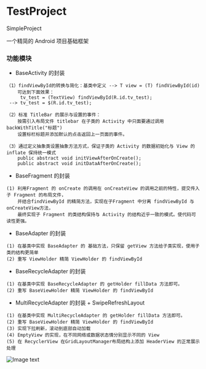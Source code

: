 # TestProject
SimpleProject

一个精简的 Android 项目基础框架 
### 功能模块
- BaseActivity 的封装
```
（1）findViewById的转换与简化：基类中定义 --> T view = (T) findViewById(id)
    可达到下面效果：
     tv_test = (TextView) findViewById(R.id.tv_test);
 --> tv_test = $(R.id.tv_test);
```
```
（2）标准 TitleBar 的展示与设置的事件：
    按需引入布局文件 titlebar 在子类的 Activity 中只面要通过调用 backWithTitle("标题") 
    设置标栏标题并添加默认的点击返回上一页面的事件。
```
```
（3）通过定义抽象类设置抽象方法方式，保证子类的 Activity 的数据初始化与 View 的 inflate 保持统一模式 
    public abstract void initViewAfterOnCreate();
    public abstract void initDataAfterOnCreate();
```
- BaseFragment 的封装
```
(1) 利用Fragment 的 onCreate 的调用在 onCreateView 的调用之前的特性，提交传入子 Fragment 的布局文件，
    并结合findViewById 的精简方法，实现在子Fragment 中分离 findViewById 与 onCreateView方法，
    最终实现子 Fragment 的类结构保持与 Activity 的结构近乎一致的模式。使代码可读性更强。
```
- BaseAdapter 的封装
```
(1) 在基类中实现 BaseAdapter 的 基础方法，只保留 getView 方法给子类实现，使用子类的结构更简单
(2) 重写 ViewHolder 精简 ViewHolder 的 findViewById
```
- BaseRecycleAdapter 的封装
```
(1) 在基类中实现 BaseRecycleAdapter 的 getHolder fillData 方法即可。
(2) 重写 BaseViewHolder 精简 ViewHolder 的 findViewById
```
- MultiRecycleAdapter 的封装 + SwipeRefreshLayout
```
(1) 在基类中实现 MultiRecycleAdapter 的 getHolder fillData 方法即可。
(2) 重写 BaseViewHolder 精简 ViewHolder 的 findViewById
(3) 实现下拉刷新，滚动到底部自动加载
(4) EmptyView 的实现，在不同网络或数据状态情分别显示不同的 View
(5) 在 RecyclerView 在GridLayoutManager布局结构上添加 HeaderView 的正常展示处理
```
![Image text](https://github.com/chende008/TestProject/tree/master/app/images/small.gif)
